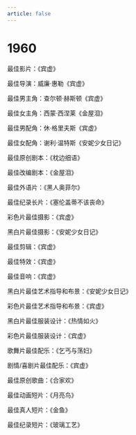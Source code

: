 ```yaml
---
article: false
---
```


# 1960

最佳影片：《宾虚》

最佳导演：威廉·惠勒《宾虚》

最佳男主角：查尔顿·赫斯顿《宾虚》

最佳女主角：西蒙·西涅莱《金屋泪》

最佳男配角：休·格里夫斯《宾虚》

最佳女配角：谢利·温特斯《安妮少女日记》

最佳原创剧本：《枕边细语》

最佳改编剧本：《金屋泪》

最佳外语片：《黑人奥菲尔》

最佳纪录长片：《塞伦盖蒂不该丧命》

彩色片最佳摄影：《宾虚》

黑白片最佳摄影：《安妮少女日记》

最佳剪辑：《宾虚》

最佳特效：《宾虚》

最佳音响：《宾虚》

黑白片最佳艺术指导和布景：《安妮少女日记》

彩色片最佳艺术指导和布景：《宾虚》

黑白片最佳服装设计：《热情如火》

彩色片最佳服装设计：《宾虚》

歌舞片最佳配乐：《乞丐与荡妇》

剧情/喜剧片最佳配乐：《宾虚》

最佳原创歌曲：《合家欢》

最佳动画短片：《月亮鸟》

最佳真人短片：《金鱼》

最佳纪录短片：《玻璃工艺》